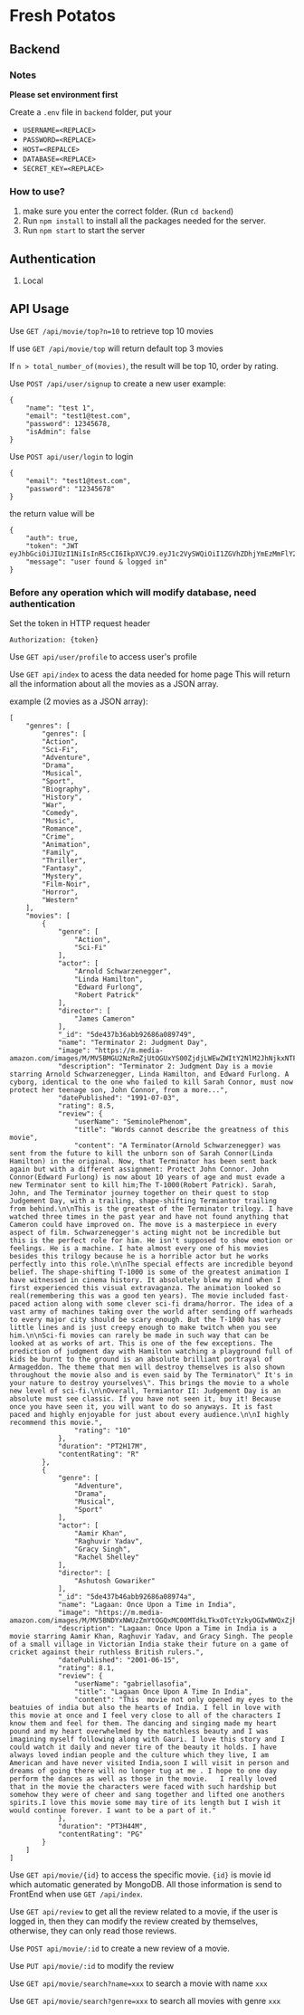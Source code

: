 # Fresh Potatos

## Backend

### Notes

**Please set environment first**

Create a `.env` file in `backend` folder, put your 

* `USERNAME=<REPLACE>`
* `PASSWORD=<REPLACE>`
* `HOST=<REPALCE>`
* `DATABASE=<REPLACE>`
* `SECRET_KEY=<REPLACE>`

### How to use?

1. make sure you enter the correct folder. (Run `cd backend`)
2. Run `npm install` to install all the packages needed for the server.
3. Run `npm start` to start the server

## Authentication

1. Local




## API Usage

Use `GET /api/movie/top?n=10` to retrieve top 10 movies

If use `GET /api/movie/top` will return default top 3 movies

If `n > total_number_of(movies)`, the result will be top 10, order by rating.

Use `POST /api/user/signup` to create a new user
example:

```JS
{
    "name": "test 1",
    "email": "test1@test.com",
    "password": 12345678,
    "isAdmin": false
}
```

Use `POST api/user/login` to login

```JS
{
    "email": "test1@test.com",
    "password": "12345678"
}
```

the return value will be

```JS
{
    "auth": true,
    "token": "JWT eyJhbGciOiJIUzI1NiIsInR5cCI6IkpXVCJ9.eyJ1c2VySWQiOiI1ZGVhZDhjYmEzMmFlY2FmOTZkMTZlOWEiLCJlbWFpbCI6InRlc3QyQHRlc3QuY29tIiwiaWF0IjoxNTc1NjczNzU3LCJleHAiOjE1NzU2NzczNTd9.TcxtQ6zgAWDsmv7xLZT42ifuMWCXDUcsLqQIZ0r4flg",
    "message": "user found & logged in"
}
```

### Before any operation which will modify database, need authentication

Set the token in HTTP request header 

```
Authorization: {token}
```

Use `GET api/user/profile` to access user's profile


Use `GET api/index` to acess the data needed for home page
This will return all the information about all the movies as a JSON array.

example (2 movies as a JSON array):

```JS
[
    "genres": [
        "genres": [
        "Action",
        "Sci-Fi",
        "Adventure",
        "Drama",
        "Musical",
        "Sport",
        "Biography",
        "History",
        "War",
        "Comedy",
        "Music",
        "Romance",
        "Crime",
        "Animation",
        "Family",
        "Thriller",
        "Fantasy",
        "Mystery",
        "Film-Noir",
        "Horror",
        "Western"
    ],
    "movies": [
        {
            "genre": [
                "Action",
                "Sci-Fi"
            ],
            "actor": [
                "Arnold Schwarzenegger",
                "Linda Hamilton",
                "Edward Furlong",
                "Robert Patrick"
            ],
            "director": [
                "James Cameron"
            ],
            "_id": "5de437b36abb92686a089749",
            "name": "Terminator 2: Judgment Day",
            "image": "https://m.media-amazon.com/images/M/MV5BMGU2NzRmZjUtOGUxYS00ZjdjLWEwZWItY2NlM2JhNjkxNTFmXkEyXkFqcGdeQXVyNjU0OTQ0OTY@._V1_.jpg",
            "description": "Terminator 2: Judgment Day is a movie starring Arnold Schwarzenegger, Linda Hamilton, and Edward Furlong. A cyborg, identical to the one who failed to kill Sarah Connor, must now protect her teenage son, John Connor, from a more...",
            "datePublished": "1991-07-03",
            "rating": 8.5,
            "review": {
                "userName": "SeminolePhenom",
                "title": "Words cannot describe the greatness of this movie",
                "content": "A Terminator(Arnold Schwarzenegger) was sent from the future to kill the unborn son of Sarah Connor(Linda Hamilton) in the original. Now, that Terminator has been sent back again but with a different assignment: Protect John Connor. John Connor(Edward Furlong) is now about 10 years of age and must evade a new Terminator sent to kill him;The T-1000(Robert Patrick). Sarah, John, and The Terminator journey together on their quest to stop Judgement Day, with a trailing, shape-shifting Termiantor trailing from behind.\n\nThis is the greatest of the Terminator trilogy. I have watched three times in the past year and have not found anything that Cameron could have improved on. The move is a masterpiece in every aspect of film. Schwarzenegger's acting might not be incredible but this is the perfect role for him. He isn't supposed to show emotion or feelings. He is a machine. I hate almost every one of his movies besides this trilogy because he is a horrible actor but he works perfectly into this role.\n\nThe special effects are incredible beyond belief. The shape-shifting T-1000 is some of the greatest animation I have witnessed in cinema history. It absolutely blew my mind when I first experienced this visual extravaganza. The animation looked so real(remembering this was a good ten years). The movie included fast-paced action along with some clever sci-fi drama/horror. The idea of a vast army of machines taking over the world after sending off warheads to every major city should be scary enough. But the T-1000 has very little lines and is just creepy enough to make twitch when you see him.\n\nSci-fi movies can rarely be made in such way that can be looked at as works of art. This is one of the few exceptions. The prediction of judgment day with Hamilton watching a playground full of kids be burnt to the ground is an absolute brilliant portrayal of Armageddon. The theme that men will destroy themselves is also shown throughout the movie also and is even said by The Terminator\" It's in your nature to destroy yourselves\". This brings the movie to a whole new level of sci-fi.\n\nOverall, Termiantor II: Judgement Day is an absolute must see classic. If you have not seen it, buy it! Because once you have seen it, you will want to do so anyways. It is fast paced and highly enjoyable for just about every audience.\n\nI highly recommend this movie.",
                "rating": "10"
            },
            "duration": "PT2H17M",
            "contentRating": "R"
        },
        {
            "genre": [
                "Adventure",
                "Drama",
                "Musical",
                "Sport"
            ],
            "actor": [
                "Aamir Khan",
                "Raghuvir Yadav",
                "Gracy Singh",
                "Rachel Shelley"
            ],
            "director": [
                "Ashutosh Gowariker"
            ],
            "_id": "5de437b46abb92686a08974a",
            "name": "Lagaan: Once Upon a Time in India",
            "image": "https://m.media-amazon.com/images/M/MV5BNDYxNWUzZmYtOGQxMC00MTdkLTkxOTctYzkyOGIwNWQxZjhmXkEyXkFqcGdeQXVyNjU0OTQ0OTY@._V1_.jpg",
            "description": "Lagaan: Once Upon a Time in India is a movie starring Aamir Khan, Raghuvir Yadav, and Gracy Singh. The people of a small village in Victorian India stake their future on a game of cricket against their ruthless British rulers.",
            "datePublished": "2001-06-15",
            "rating": 8.1,
            "review": {
                "userName": "gabriellasofia",
                "title": "Lagaan Once Upon A Time In India",
                "content": "This  movie not only opened my eyes to the beatuies of india but also the hearts of India. I fell in love with this movie at once and I feel very close to all of the characters I know them and feel for them. The dancing and singing made my heart pound and my heart overwhelmed by the matchless beauty and I was imagining myself following along with Gauri. I love this story and I could watch it daily and never tire of the beauty it holds. I have always loved indian people and the culture which they live, I am American and have never visited India,soon I will visit in person and dreams of going there will no longer tug at me . I hope to one day perform the dances as well as those in the movie.   I really loved that in the movie the characters were faced with such hardship but somehow they were of cheer and sang together and lifted one anothers spirits.I love this movie some may tire of its length but I wish it would continue forever. I want to be a part of it."
            },
            "duration": "PT3H44M",
            "contentRating": "PG"
        }
    ]
]

```

Use `GET api/movie/{id}` to access the specific movie.
`{id}` is movie id which automatic generated by MongoDB. All those information is send to FrontEnd when use `GET /api/index`.

Use `GET api/review` to get all the review related to a movie, if the user is logged in, then they can modify the review created by themselves, otherwise, they can only read those reviews.

Use `POST api/movie/:id` to create a new review of a movie.

Use `PUT api/movie/:id` to modify the review

Use `GET api/movie/search?name=xxx` to search a movie with name `xxx`

Use `GET api/movie/search?genre=xxx` to search all movies with genre `xxx`